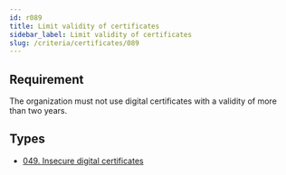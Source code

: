 ```yaml
---
id: r089
title: Limit validity of certificates
sidebar_label: Limit validity of certificates
slug: /criteria/certificates/089
---
```


## Requirement

The organization must not use digital certificates
with a validity of more than two years.

## Types

- [049. Insecure digital certificates](https://fluidattacks.com/products/rules/findings/049/)
